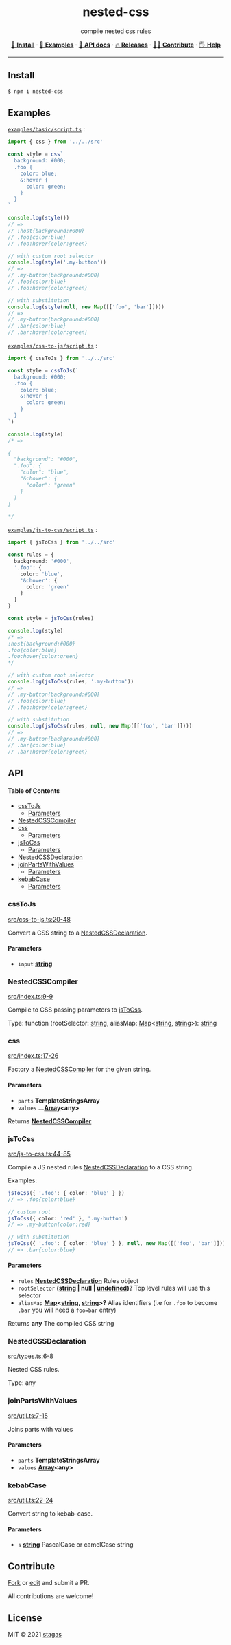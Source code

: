<h1 align="center">nested-css</h1>

<p align="center">
compile nested css rules
</p>

<p align="center">
   <a href="#Install">🔧 <strong>Install</strong></a>
 · <a href="#Examples">🧩 <strong>Examples</strong></a>
 · <a href="#API">📜 <strong>API docs</strong></a>
 · <a href="https://github.com/stagas/nested-css/releases">🔥 <strong>Releases</strong></a>
 · <a href="#Contribute">💪🏼 <strong>Contribute</strong></a>
 · <a href="https://github.com/stagas/nested-css/issues">🖐️ <strong>Help</strong></a>
</p>

***

## Install

```sh
$ npm i nested-css
```

## Examples

[`examples/basic/script.ts`](examples/basic/script.ts) :

```ts
import { css } from '../../src'

const style = css`
  background: #000;
  .foo {
    color: blue;
    &:hover {
      color: green;
    }
  }
`

console.log(style())
// =>
// :host{background:#000}
// .foo{color:blue}
// .foo:hover{color:green}

// with custom root selector
console.log(style('.my-button'))
// =>
// .my-button{background:#000}
// .foo{color:blue}
// .foo:hover{color:green}

// with substitution
console.log(style(null, new Map([['foo', 'bar']])))
// =>
// .my-button{background:#000}
// .bar{color:blue}
// .bar:hover{color:green}
```

[`examples/css-to-js/script.ts`](examples/css-to-js/script.ts) :

```ts
import { cssToJs } from '../../src'

const style = cssToJs(`
  background: #000;
  .foo {
    color: blue;
    &:hover {
      color: green;
    }
  }
`)

console.log(style)
/* =>

{
  "background": "#000",
  ".foo": {
    "color": "blue",
    "&:hover": {
      "color": "green"
    }
  }
}

*/
```

[`examples/js-to-css/script.ts`](examples/js-to-css/script.ts) :

```ts
import { jsToCss } from '../../src'

const rules = {
  background: '#000',
  '.foo': {
    color: 'blue',
    '&:hover': {
      color: 'green'
    }
  }
}

const style = jsToCss(rules)

console.log(style)
/* =>
:host{background:#000}
.foo{color:blue}
.foo:hover{color:green}
*/

// with custom root selector
console.log(jsToCss(rules, '.my-button'))
// =>
// .my-button{background:#000}
// .foo{color:blue}
// .foo:hover{color:green}

// with substitution
console.log(jsToCss(rules, null, new Map([['foo', 'bar']])))
// =>
// .my-button{background:#000}
// .bar{color:blue}
// .bar:hover{color:green}
```

## API

<!-- Generated by documentation.js. Update this documentation by updating the source code. -->

#### Table of Contents

*   [cssToJs](#csstojs)
    *   [Parameters](#parameters)
*   [NestedCSSCompiler](#nestedcsscompiler)
*   [css](#css)
    *   [Parameters](#parameters-1)
*   [jsToCss](#jstocss)
    *   [Parameters](#parameters-2)
*   [NestedCSSDeclaration](#nestedcssdeclaration)
*   [joinPartsWithValues](#joinpartswithvalues)
    *   [Parameters](#parameters-3)
*   [kebabCase](#kebabcase)
    *   [Parameters](#parameters-4)

### cssToJs

[src/css-to-js.ts:20-48](https://github.com/stagas/nested-css/blob/9d3a651024ec42459a2a355911c7928f892395c5/src/css-to-js.ts#L20-L48 "Source code on GitHub")

Convert a CSS string to a [NestedCSSDeclaration](#nestedcssdeclaration).

#### Parameters

*   `input` **[string](https://developer.mozilla.org/docs/Web/JavaScript/Reference/Global_Objects/String)**&#x20;

### NestedCSSCompiler

[src/index.ts:9-9](https://github.com/stagas/nested-css/blob/9d3a651024ec42459a2a355911c7928f892395c5/src/index.ts#L6-L8 "Source code on GitHub")

Compile to CSS passing parameters to [jsToCss](#jstocss).

Type: function (rootSelector: [string](https://developer.mozilla.org/docs/Web/JavaScript/Reference/Global_Objects/String), aliasMap: [Map](https://developer.mozilla.org/docs/Web/JavaScript/Reference/Global_Objects/Map)<[string](https://developer.mozilla.org/docs/Web/JavaScript/Reference/Global_Objects/String), [string](https://developer.mozilla.org/docs/Web/JavaScript/Reference/Global_Objects/String)>): [string](https://developer.mozilla.org/docs/Web/JavaScript/Reference/Global_Objects/String)

### css

[src/index.ts:17-26](https://github.com/stagas/nested-css/blob/9d3a651024ec42459a2a355911c7928f892395c5/src/index.ts#L17-L26 "Source code on GitHub")

Factory a [NestedCSSCompiler](#nestedcsscompiler) for the given string.

#### Parameters

*   `parts` **TemplateStringsArray**&#x20;
*   `values` **...[Array](https://developer.mozilla.org/docs/Web/JavaScript/Reference/Global_Objects/Array)\<any>**&#x20;

Returns **[NestedCSSCompiler](#nestedcsscompiler)**&#x20;

### jsToCss

[src/js-to-css.ts:44-85](https://github.com/stagas/nested-css/blob/9d3a651024ec42459a2a355911c7928f892395c5/src/js-to-css.ts#L44-L85 "Source code on GitHub")

Compile a JS nested rules [NestedCSSDeclaration](#nestedcssdeclaration) to a CSS string.

Examples:

```ts
jsToCss({ '.foo': { color: 'blue' } })
// => .foo{color:blue}

// custom root
jsToCss({ color: 'red' }, '.my-button')
// => .my-button{color:red}

// with substitution
jsToCss({ '.foo': { color: 'blue' } }, null, new Map([['foo', 'bar']]))
// => .bar{color:blue}
```

#### Parameters

*   `rules` **[NestedCSSDeclaration](#nestedcssdeclaration)** Rules object
*   `rootSelector` **([string](https://developer.mozilla.org/docs/Web/JavaScript/Reference/Global_Objects/String) | null | [undefined](https://developer.mozilla.org/docs/Web/JavaScript/Reference/Global_Objects/undefined))?** Top level rules will use this selector
*   `aliasMap` **[Map](https://developer.mozilla.org/docs/Web/JavaScript/Reference/Global_Objects/Map)<[string](https://developer.mozilla.org/docs/Web/JavaScript/Reference/Global_Objects/String), [string](https://developer.mozilla.org/docs/Web/JavaScript/Reference/Global_Objects/String)>?** Alias identifiers (i.e for `.foo` to become `.bar`
    you will need a `foo=bar` entry)

Returns **any** The compiled CSS string

### NestedCSSDeclaration

[src/types.ts:6-8](https://github.com/stagas/nested-css/blob/9d3a651024ec42459a2a355911c7928f892395c5/src/types.ts#L3-L5 "Source code on GitHub")

Nested CSS rules.

Type: any

### joinPartsWithValues

[src/util.ts:7-15](https://github.com/stagas/nested-css/blob/9d3a651024ec42459a2a355911c7928f892395c5/src/util.ts#L7-L15 "Source code on GitHub")

Joins parts with values

#### Parameters

*   `parts` **TemplateStringsArray**&#x20;
*   `values` **[Array](https://developer.mozilla.org/docs/Web/JavaScript/Reference/Global_Objects/Array)\<any>**&#x20;

### kebabCase

[src/util.ts:22-24](https://github.com/stagas/nested-css/blob/9d3a651024ec42459a2a355911c7928f892395c5/src/util.ts#L22-L24 "Source code on GitHub")

Convert string to kebab-case.

#### Parameters

*   `s` **[string](https://developer.mozilla.org/docs/Web/JavaScript/Reference/Global_Objects/String)** PascalCase or camelCase string

## Contribute

[Fork](https://github.com/stagas/nested-css/fork) or
[edit](https://github.dev/stagas/nested-css) and submit a PR.

All contributions are welcome!

## License

MIT © 2021
[stagas](https://github.com/stagas)
